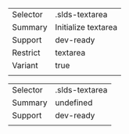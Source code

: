 
|  |  |
|-------|-------|
| Selector | .slds-textarea  |
| Summary | Initialize textarea |
| Support | dev-ready |
| Restrict | textarea |
| Variant | true |
|  |  |


|  |  |
|-------|-------|
| Selector | .slds-textarea  |
| Summary | undefined |
| Support | dev-ready |
|  |  |

